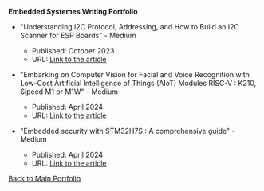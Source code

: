 **Embedded Systemes Writing Portfolio**

- "Understanding I2C Protocol, Addressing, and How to Build an I2C Scanner for ESP Boards" - Medium
  - Published: October 2023
  - URL: [Link to the article](https://medium.com/@Larbi.ouiyzme/understanding-i2c-protocol-addressing-and-how-to-build-an-i2c-scanner-for-esp-boards-3f4d93af3b24)
 
- "Embarking on Computer Vision for Facial and Voice Recognition with Low-Cost Artificial Intelligence of Things (AIoT) Modules RISC-V : K210, Sipeed M1 or M1W" - Medium
  - Published: April 2024
  - URL: [Link to the article](https://medium.com/@larbi-ouiyzme/embarking-on-computer-vision-for-facial-and-voice-recognition-with-low-cost-artificial-intelligence-887b3c9fdfd4)

- "Embedded security with STM32H7S : A comprehensive guide" - Medium
  - Published: April 2024
  - URL: [Link to the article](https://medium.com/@larbi-ouiyzme/embedded-security-with-stm32h7s-a-comprehensive-guide-d18a9841c8a6)

 [Back to Main Portfolio](./README.md)

